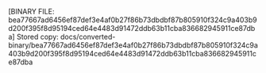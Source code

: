 [BINARY FILE: bea77667ad6456ef87def3e4af0b27f86b73dbdbf87b805910f324c9a403b9d200f395f8d95194ced64e4483d91472ddb63b11cba836682945911ce87dba]
Stored copy: docs/converted-binary/bea77667ad6456ef87def3e4af0b27f86b73dbdbf87b805910f324c9a403b9d200f395f8d95194ced64e4483d91472ddb63b11cba836682945911ce87dba

